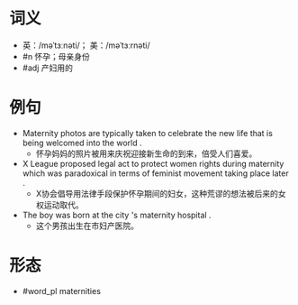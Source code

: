 # 词义
- 英：/məˈtɜːnəti/； 美：/məˈtɜːrnəti/
- #n 怀孕；母亲身份
- #adj 产妇用的
# 例句
- Maternity photos are typically taken to celebrate the new life that is being welcomed into the world .
	- 怀孕妈妈的照片被用来庆祝迎接新生命的到来，倍受人们喜爱。
- X League proposed legal act to protect women rights during maternity which was paradoxical in terms of feminist movement taking place later .
	- X协会倡导用法律手段保护怀孕期间的妇女，这种荒谬的想法被后来的女权运动取代。
- The boy was born at the city 's maternity hospital .
	- 这个男孩出生在市妇产医院。
# 形态
- #word_pl maternities
